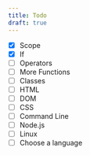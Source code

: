 ```yaml
---
title: Todo
draft: true
---
```


- [x] Scope
- [x] If
- [ ] Operators
- [ ] More Functions
- [ ] Classes
- [ ] HTML
- [ ] DOM
- [ ] CSS
- [ ] Command Line
- [ ] Node.js
- [ ] Linux
- [ ] Choose a language
